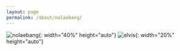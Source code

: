 ```yaml
---
layout: page
permalink: /about/nolaebang/
---
```

![nolaebang](../../assets/images/nolaebang.jpg){: width="40%" height="auto"}
![elvis](../../assets/images/elvis.jpg){: width="20%" height="auto"}